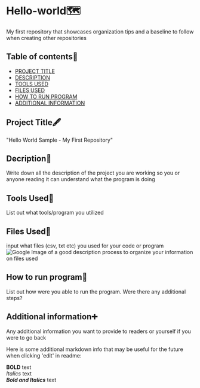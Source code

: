 # Hello-world🗺️
My first repository that showcases organization tips and a baseline to follow when creating other repositories

## Table of contents📑


- [PROJECT TITLE](#Project_Title)
- [DESCRIPTION](#Description)
- [TOOLS USED](#Tools_Used)
- [FILES USED](#Files_Used)
- [HOW TO RUN PROGRAM](#How-to-run-program)
- [ADDITIONAL INFORMATION](#Additional-information)

## Project Title🖋️

"Hello World Sample - My First Repository"


## Decription📖

Write down all the description of the project you are working so you or anyone reading it can understand what the program is doing

## Tools Used🧰

List out what tools/program you utilized

## Files Used📁

input what files (csv, txt etc) you used for your code or program
![Google Image of a good description process to organize your information on files used](https://www.google.com/url?sa=i&url=https%3A%2F%2Fwww.lexicontech.com%2Fresources%2Fblog%2Fhow-do-batch-scanners-work%2F%3Fsrsltid%3DAfmBOorUQl1F6bCBm4c9CaXnEd_7B9vCNhFB6stsw4_N6bcoKjGz8r1a&psig=AOvVaw29GWVQ6kc-aPFtCAv9k5ld&ust=1759031946955000&source=images&cd=vfe&opi=89978449&ved=0CBYQjRxqFwoTCPCdreaG-I8DFQAAAAAdAAAAABAE)

## How to run program🏃

List out how were you able to run the program. Were there any additional steps?


## Additional information➕

Any additional information you want to provide to readers or yourself if you were to go back

Here is some additional markdown info that may be useful for the future when clicking 'edit' in readme:

**BOLD** text  
*Italics* text  
***Bold and Italics*** text  

